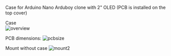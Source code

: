 Case for Arduino Nano Arduboy clone with 2" OLED 
(PCB is installed on the top cover)

Case  
![overview](https://github.com/krrrysha/Arduboy-homemade-package/tree/master/hardware/overview.jpg)

PCB dimensions:
![pcbsize](https://github.com/krrrysha/Arduboy-homemade-package/tree/master/hardware/approximate_dimensions_of_the_board.png)

Mount without case
![mount2](https://github.com/krrrysha/Arduboy-homemade-package/tree/master/hardware/mount_with_pcb_standoff.png)